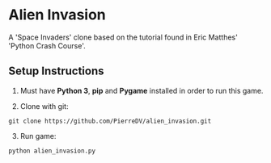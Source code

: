 # Alien Invasion 

A 'Space Invaders' clone based on the tutorial found in Eric Matthes' 'Python Crash Course'.

## Setup Instructions

1. Must have **Python 3**, **pip** and **Pygame** installed in order to run this game.

2. Clone with git:
```
git clone https://github.com/PierreDV/alien_invasion.git
```

3. Run game:
```
python alien_invasion.py
```
